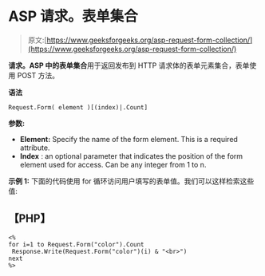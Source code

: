 # ASP 请求。表单集合

> 原文:[https://www.geeksforgeeks.org/asp-request-form-collection/](https://www.geeksforgeeks.org/asp-request-form-collection/)

**请求。ASP 中的表单集合**用于返回发布到 HTTP 请求体的表单元素集合，表单使用 POST 方法。

**语法**

```
Request.Form( element )[(index)|.Count]
```

**参数:**

*   **Element:** Specify the name of the form element. This is a required attribute.
*   **Index** : an optional parameter that indicates the position of the form element used for access. Can be any integer from 1 to n.

**示例 1:** 下面的代码使用 for 循环访问用户填写的表单值。我们可以这样检索这些值:

## 【PHP】

```
<% 
for i=1 to Request.Form("color").Count
 Response.Write(Request.Form("color")(i) & "<br>")
next
%>
```